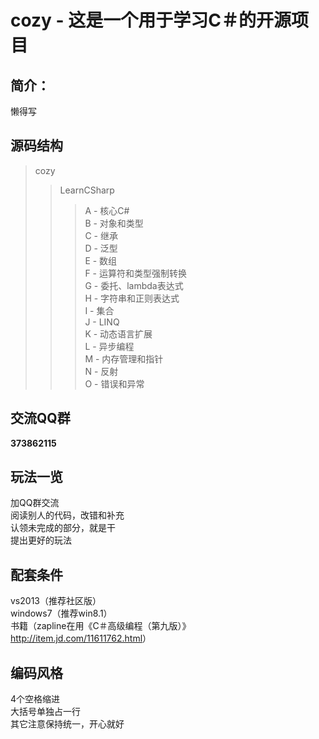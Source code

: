 cozy - 这是一个用于学习C＃的开源项目
========


简介：
--------------------------------
懒得写

源码结构
--------------------------------
> cozy  
>> LearnCSharp  
>>> A  - 核心C#  
>>> B  - 对象和类型  
>>> C  - 继承  
>>> D  - 泛型  
>>> E  - 数组  
>>> F  - 运算符和类型强制转换  
>>> G  - 委托、lambda表达式  
>>> H  - 字符串和正则表达式  
>>> I  - 集合  
>>> J  - LINQ  
>>> K  - 动态语言扩展  
>>> L  - 异步编程  
>>> M  - 内存管理和指针  
>>> N  - 反射  
>>> O  - 错误和异常  
  
交流QQ群
--------------------------------
<b>373862115</b>

玩法一览
--------------------------------
加QQ群交流  
阅读别人的代码，改错和补充  
认领未完成的部分，就是干  
提出更好的玩法  

配套条件
--------------------------------
vs2013（推荐社区版）  
windows7（推荐win8.1）  
书籍（zapline在用《C＃高级编程（第九版）》<http://item.jd.com/11611762.html>）  

编码风格
--------------------------------
4个空格缩进  
大括号单独占一行  
其它注意保持统一，开心就好  